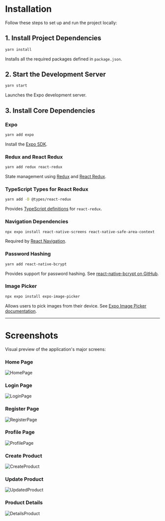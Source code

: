 
# Installation

Follow these steps to set up and run the project locally:

## 1. Install Project Dependencies

```bash
yarn install
```

Installs all the required packages defined in `package.json`.

## 2. Start the Development Server

```bash
yarn start
```

Launches the Expo development server.

## 3. Install Core Dependencies

### Expo

```bash
yarn add expo
```

Install the [Expo SDK](https://docs.expo.dev/).

### Redux and React Redux

```bash
yarn add redux react-redux
```

State management using [Redux](https://redux.js.org/) and [React Redux](https://react-redux.js.org/).

### TypeScript Types for React Redux

```bash
yarn add -D @types/react-redux
```

Provides [TypeScript definitions](https://github.com/DefinitelyTyped/DefinitelyTyped/tree/master/types/react-redux) for `react-redux`.

### Navigation Dependencies

```bash
npx expo install react-native-screens react-native-safe-area-context
```

Required by [React Navigation](https://reactnavigation.org/).

### Password Hashing

```bash
yarn add react-native-bcrypt
```

Provides support for password hashing. See [react-native-bcrypt on GitHub](https://github.com/RobinBobin/react-native-bcrypt).

### Image Picker

```bash
npx expo install expo-image-picker
```

Allows users to pick images from their device. See [Expo Image Picker documentation](https://docs.expo.dev/versions/latest/sdk/imagepicker/).

---

# Screenshots

Visual preview of the application's major screens:

### Home Page

![HomePage](assets/screenshots/HomePage.jpg)

### Login Page

![LoginPage](assets/screenshots/loginPage.jpg)

### Register Page

![RegisterPage](assets/screenshots/registerPage.jpg)

### Profile Page

![ProfilePage](assets/screenshots/ProfilePage.jpg)

### Create Product

![CreateProduct](assets/screenshots/CreateProduct.jpg)

### Update Product

![UpdatedProduct](assets/screenshots/UpdatedProduct.jpg)

### Product Details

![DetailsProduct](assets/screenshots/DetailsProduct.jpg)
